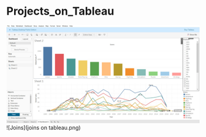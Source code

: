 # Projects_on_Tableau
![My Visualization](first_project_on_Tableau.jpg)
![Joins](joins on tableau.png)
